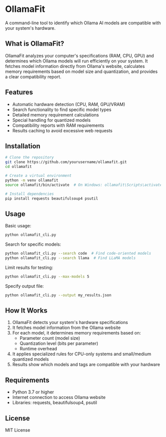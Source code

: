 # OllamaFit

A command-line tool to identify which Ollama AI models are compatible with your system's hardware.

## What is OllamaFit?

OllamaFit analyzes your computer's specifications (RAM, CPU, GPU) and determines which Ollama models will run efficiently on your system. It fetches model information directly from Ollama's website, calculates memory requirements based on model size and quantization, and provides a clear compatibility report.

## Features

- Automatic hardware detection (CPU, RAM, GPU/VRAM)
- Search functionality to find specific model types
- Detailed memory requirement calculations
- Special handling for quantized models
- Compatibility reports with RAM requirements
- Results caching to avoid excessive web requests

## Installation

```bash
# Clone the repository
git clone https://github.com/yourusername/ollamafit.git
cd ollamafit

# Create a virtual environment
python -m venv ollamafit
source ollamafit/bin/activate  # On Windows: ollamafit\Scripts\activate

# Install dependencies
pip install requests beautifulsoup4 psutil
```

## Usage

Basic usage:

```bash
python ollamafit_cli.py
```

Search for specific models:

```bash
python ollamafit_cli.py --search code  # Find code-oriented models
python ollamafit_cli.py --search llama  # Find LLaMA models
```

Limit results for testing:

```bash
python ollamafit_cli.py --max-models 5
```

Specify output file:

```bash
python ollamafit_cli.py --output my_results.json
```

## How It Works

1. OllamaFit detects your system's hardware specifications
2. It fetches model information from the Ollama website
3. For each model, it determines memory requirements based on:
   - Parameter count (model size)
   - Quantization level (bits per parameter)
   - Runtime overhead
4. It applies specialized rules for CPU-only systems and small/medium quantized models
5. Results show which models and tags are compatible with your hardware

## Requirements

- Python 3.7 or higher
- Internet connection to access Ollama website
- Libraries: requests, beautifulsoup4, psutil

## License
MIT License
